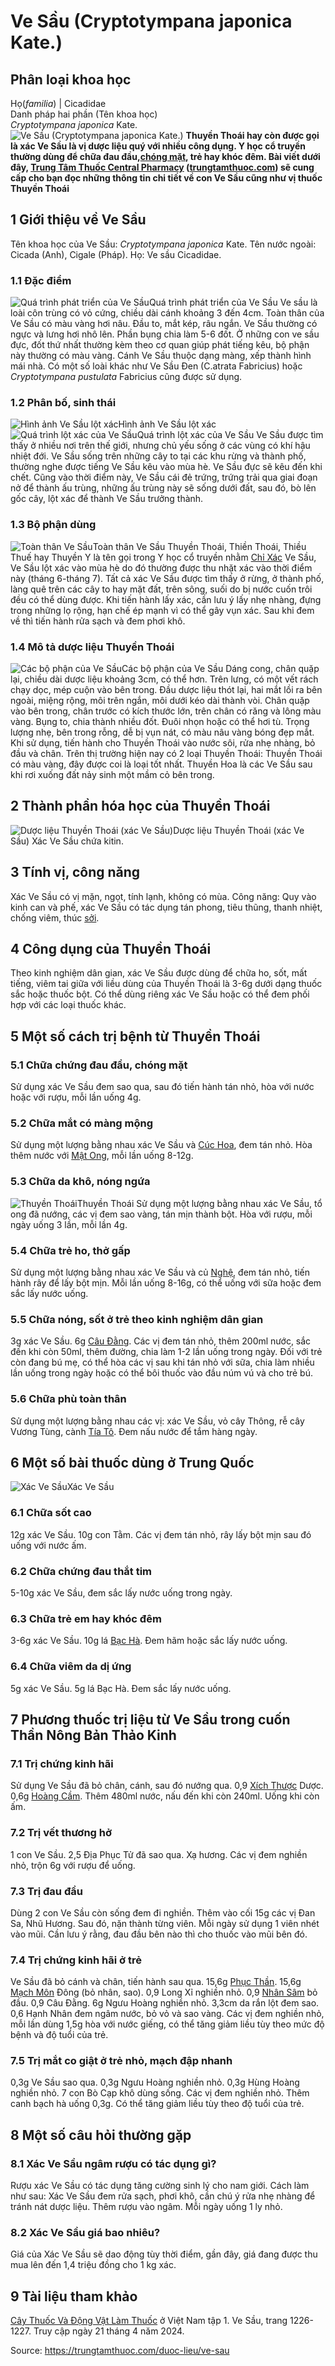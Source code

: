 # Ve Sầu (Cryptotympana japonica Kate.)

Phân loại khoa học  
---  
Họ(_familia_) | Cicadidae  
Danh pháp hai phần (Tên khoa học)  
_Cryptotympana japonica_ Kate.  
![Ve Sầu \(Cryptotympana japonica Kate.\)](https://trungtamthuoc.com/images/others/ve-sau-3784.jpg)
**Thuyền Thoái hay còn được gọi là xác Ve Sầu là vị dược liệu quý với nhiều công dụng. Y học cổ truyền thường dùng để chữa đau đầu,[chóng mặt](https://trungtamthuoc.com/bai-viet/chong-mat "chóng mặt"), trẻ hay khóc đêm. Bài viết dưới đây, [Trung Tâm Thuốc Central Pharmacy](https://trungtamthuoc.com/ "Trung Tâm Thuốc Central Pharmacy") ([trungtamthuoc.com](https://trungtamthuoc.com/ "trungtamthuoc.com")) sẽ cung cấp cho bạn đọc những thông tin chi tiết về con Ve Sầu cũng như vị thuốc Thuyền Thoái**
##  1 Giới thiệu về Ve Sầu
Tên khoa học của Ve Sầu: _Cryptotympana japonica_ Kate.
Tên nước ngoài: Cicada (Anh), Cigale (Pháp).
Họ: Ve sầu Cicadidae.
### 1.1 Đặc điểm
![Quá trình phát triển của Ve Sầu](https://trungtamthuoc.com/images/item/ve-sau-0.jpg)Quá trình phát triển của Ve Sầu
Ve sầu là loài côn trùng có vỏ cứng, chiều dài cánh khoảng 3 đến 4cm. Toàn thân của Ve Sầu có màu vàng hơi nâu.
Đầu to, mắt kép, râu ngắn.
Ve Sầu thường có ngực và lưng hơi nhô lên.
Phần bụng chia làm 5-6 đốt. Ở những con ve sầu đực, đốt thứ nhất thường kèm theo cơ quan giúp phát tiếng kêu, bộ phận này thường có màu vàng.
Cánh Ve Sầu thuộc dạng màng, xếp thành hình mái nhà.
Có một số loài khác như Ve Sầu Đen (C.atrata Fabricius) hoặc _Cryptotympana pustulata_ Fabricius cũng được sử dụng.
### 1.2 Phân bố, sinh thái
![Hình ảnh Ve Sầu lột xác](https://trungtamthuoc.com/images/item/ve-sau-1.jpg)Hình ảnh Ve Sầu lột xác![Quá trình lột xác của Ve Sầu](https://trungtamthuoc.com/images/item/ve-sau-3.jpg)Quá trình lột xác của Ve Sầu
Ve Sầu được tìm thấy ở nhiều nơi trên thế giới, nhưng chủ yếu sống ở các vùng có khí hậu nhiệt đới.
Ve Sầu sống trên những cây to tại các khu rừng và thành phố, thường nghe được tiếng Ve Sầu kêu vào mùa hè. Ve Sầu đực sẽ kêu đến khi chết. Cũng vào thời điểm này, Ve Sầu cái đẻ trứng, trứng trải qua giai đoạn nở để thành ấu trùng, những ấu trùng này sẽ sống dưới đất, sau đó, bò lên gốc cây, lột xác để thành Ve Sầu trưởng thành.
### 1.3 Bộ phận dùng
![Toàn thân Ve Sầu](https://trungtamthuoc.com/images/item/ve-sau-2.jpg)Toàn thân Ve Sầu
Thuyền Thoái, Thiền Thoái, Thiều Thuế hay Thuyền Y là tên gọi trong Y học cổ truyền nhằm [Chỉ Xác](https://trungtamthuoc.com/hoat-chat/chi-xac "Chỉ Xác") Ve Sầu, Ve Sầu lột xác vào mùa hè do đó thường được thu nhặt xác vào thời điểm này (tháng 6-tháng 7).
Tất cả xác Ve Sầu được tìm thấy ở rừng, ở thành phố, làng quê trên các cây to hay mặt đất, trên sông, suối do bị nước cuốn trôi đều có thể dùng được.
Khi tiến hành lấy xác, cần lưu ý lấy nhẹ nhàng, đựng trong những lọ rộng, hạn chế ép mạnh vì có thể gây vụn xác. Sau khi đem về thì tiến hành rửa sạch và đem phơi khô.
### 1.4 Mô tả dược liệu Thuyền Thoái
![Các bộ phận của Ve Sầu](https://trungtamthuoc.com/images/item/ve-sau-4.jpg)Các bộ phận của Ve Sầu
Dáng cong, chân quặp lại, chiều dài dược liệu khoảng 3cm, có thể hơn.
Trên lưng, có một vết rách chạy dọc, mép cuộn vào bên trong.
Đầu dược liệu thót lại, hai mắt lồi ra bên ngoài, miệng rộng, môi trên ngắn, môi dưới kéo dài thành vòi.
Chân quặp vào bên trong, chân trước có kích thước lớn, trên chân có răng và lông màu vàng.
Bụng to, chia thành nhiều đốt.
Đuôi nhọn hoặc có thể hơi tù.
Trọng lượng nhẹ, bên trong rỗng, dễ bị vụn nát, có màu nâu vàng bóng đẹp mắt.
Khi sử dụng, tiến hành cho Thuyền Thoái vào nước sôi, rửa nhẹ nhàng, bỏ đầu và chân.
Trên thị trường hiện nay có 2 loại Thuyền Thoái:
Thuyền Thoái có màu vàng, đây được coi là loại tốt nhất.
Thuyền Hoa là các Ve Sầu sau khi rơi xuống đất nảy sinh một mầm cỏ bên trong.
##  2 Thành phần hóa học của Thuyền Thoái
![Dược liệu Thuyền Thoái \(xác Ve Sầu\)](https://trungtamthuoc.com/images/item/ve-sau-5.jpg)Dược liệu Thuyền Thoái (xác Ve Sầu)
Xác Ve Sầu chứa kitin.
##  3 Tính vị, công năng
Xác Ve Sầu có vị mặn, ngọt, tính lạnh, không có mùa.
Công năng: Quy vào kinh can và phế, xác Ve Sầu có tác dụng tán phong, tiêu thũng, thanh nhiệt, chống viêm, thúc [sởi](https://trungtamthuoc.com/bai-viet/benh-soi "sởi").
##  4 Công dụng của Thuyền Thoái
Theo kinh nghiệm dân gian, xác Ve Sầu được dùng để chữa ho, sốt, mất tiếng, viêm tai giữa với liều dùng của Thuyền Thoái là 3-6g dưới dạng thuốc sắc hoặc thuốc bột.
Có thể dùng riêng xác Ve Sầu hoặc có thể đem phối hợp với các loại thuốc khác.
##  5 Một số cách trị bệnh từ Thuyền Thoái
### 5.1 Chữa chứng đau đầu, chóng mặt
Sử dụng xác Ve Sầu đem sao qua, sau đó tiến hành tán nhỏ, hòa với nước hoặc với rượu, mỗi lần uống 4g.
### 5.2 Chữa mắt có màng mộng
Sử dụng một lượng bằng nhau xác Ve Sầu và [Cúc Hoa](https://trungtamthuoc.com/hoat-chat/cuc-hoa "Cúc Hoa"), đem tán nhỏ.
Hòa thêm nước với [Mật Ong](https://trungtamthuoc.com/hoat-chat/mat-ong "Mật Ong"), mỗi lần uống 8-12g.
### 5.3 Chữa da khô, nóng ngứa
![Thuyền Thoái](https://trungtamthuoc.com/images/item/ve-sau-6.jpg)Thuyền Thoái
Sử dụng một lượng bằng nhau xác Ve Sầu, tổ ong đã nướng, các vị đem sao vàng, tán mịn thành bột.
Hòa với rượu, mỗi ngày uống 3 lần, mỗi lần 4g.
### 5.4 Chữa trẻ ho, thở gấp
Sử dụng một lượng bằng nhau xác Ve Sầu và củ [Nghệ](https://trungtamthuoc.com/hoat-chat/nghe "Nghệ"), đem tán nhỏ, tiến hành rây để lấy bột mịn.
Mỗi lần uống 8-16g, có thể uống với sữa hoặc đem sắc lấy nước uống.
### 5.5 Chữa nóng, sốt ở trẻ theo kinh nghiệm dân gian
3g xác Ve Sầu.
6g [Câu Đằng](https://trungtamthuoc.com/hoat-chat/cau-dang "Câu Đằng").
Các vị đem tán nhỏ, thêm 200ml nước, sắc đến khi còn 50ml, thêm đường, chia làm 1-2 lần uống trong ngày.
Đối với trẻ còn đang bú mẹ, có thể hòa các vị sau khi tán nhỏ với sữa, chia làm nhiều lần uống trong ngày hoặc có thể bôi thuốc vào đầu núm vú và cho trẻ bú.
### 5.6 Chữa phù toàn thân
Sử dụng một lượng bằng nhau các vị: xác Ve Sầu, vỏ cây Thông, rễ cây Vương Tùng, cành [Tía Tô](https://trungtamthuoc.com/hoat-chat/tia-to "Tía Tô"). Đem nấu nước để tắm hàng ngày.
##  6 Một số bài thuốc dùng ở Trung Quốc
![Xác Ve Sầu](https://trungtamthuoc.com/images/item/ve-sau-7.jpg)Xác Ve Sầu
### 6.1 Chữa sốt cao
12g xác Ve Sầu.
10g con Tằm.
Các vị đem tán nhỏ, rây lấy bột mịn sau đó uống với nước ấm.
### 6.2 Chữa chứng đau thắt tim
5-10g xác Ve Sầu, đem sắc lấy nước uống trong ngày.
### 6.3 Chữa trẻ em hay khóc đêm
3-6g xác Ve Sầu.
10g lá [Bạc Hà](https://trungtamthuoc.com/duoc-lieu/bac-ha "Bạc Hà").
Đem hãm hoặc sắc lấy nước uống.
### 6.4 Chữa viêm da dị ứng
5g xác Ve Sầu.
5g lá Bạc Hà.
Đem sắc lấy nước uống.
##  7 Phương thuốc trị liệu từ Ve Sầu trong cuốn Thần Nông Bản Thảo Kinh
### 7.1 Trị chứng kinh hãi
Sử dụng Ve Sầu đã bỏ chân, cánh, sau đó nướng qua.
0,9 [Xích Thược](https://trungtamthuoc.com/hoat-chat/xich-thuoc "Xích Thược") Dược.
0,6g [Hoàng Cầm](https://trungtamthuoc.com/duoc-lieu/hoang-cam "Hoàng Cầm").
Thêm 480ml nước, nấu đến khi còn 240ml.
Uống khi còn ấm.
### 7.2 Trị vết thương hở
1 con Ve Sầu.
2,5 Địa Phục Tử đã sao qua.
Xạ hương.
Các vị đem nghiền nhỏ, trộn 6g với rượu để uống.
### 7.3 Trị đau đầu
Dùng 2 con Ve Sầu còn sống đem đi nghiền.
Thêm vào cối 15g các vị Đan Sa, Nhũ Hương.
Sau đó, nặn thành từng viên.
Mỗi ngày sử dụng 1 viên nhét vào mũi. Cần lưu ý rằng, đau đầu bên nào thì cho thuốc vào mũi bên đó.
### 7.4 Trị chứng kinh hãi ở trẻ
Ve Sầu đã bỏ cánh và chân, tiến hành sau qua.
15,6g [Phục Thần](https://trungtamthuoc.com/hoat-chat/phuc-than "Phục Thần").
15,6g [Mạch Môn](https://trungtamthuoc.com/duoc-lieu/mach-mon "Mạch Môn") Đông (bỏ nhân, sao).
0,9 Long Xỉ nghiền nhỏ.
0,9 [Nhân Sâm](https://trungtamthuoc.com/duoc-lieu/nhan-sam "Nhân Sâm") bỏ đầu.
0,9 Câu Đằng.
6g Ngưu Hoàng nghiền nhỏ.
3,3cm da rắn lột đem sao.
0,6 Hạnh Nhân đem ngâm nước, bỏ vỏ và sao vàng.
Các vị đem nghiền nhỏ, mỗi lần dùng 1,5g hòa với nước giếng, có thể tăng giảm liều tùy theo mức độ bệnh và độ tuổi của trẻ.
### 7.5 Trị mắt co giật ở trẻ nhỏ, mạch đập nhanh
0,3g Ve Sầu sao qua.
0,3g Ngưu Hoàng nghiền nhỏ.
0,3g Hùng Hoàng nghiền nhỏ.
7 con Bò Cạp khô dùng sống.
Các vị đem nghiền nhỏ.
Thêm canh bạch hà uống 0,3g. Có thể tăng giảm liều tùy theo độ tuổi của trẻ.
##  8 Một số câu hỏi thường gặp
### 8.1 Xác Ve Sầu ngâm rượu có tác dụng gì?
Rượu xác Ve Sầu có tác dụng tăng cường sinh lý cho nam giới. Cách làm như sau:
Xác Ve Sầu đem rửa sạch, phơi khô, cần chú ý rửa nhẹ nhàng để tránh nát dược liệu.
Thêm rượu vào ngâm.
Mỗi ngày uống 1 ly nhỏ.
### 8.2 Xác Ve Sầu giá bao nhiêu?
Giá của Xác Ve Sầu sẽ dao động tùy thời điểm, gần đây, giá đang được thu mua lên đến 1,4 triệu đồng cho 1 kg xác.
##  9 Tài liệu tham khảo
[Cây Thuốc Và Động Vật Làm Thuốc](https://trungtamthuoc.com/bai-viet/doc-online-va-tai-mien-phi-pdf-sach-cay-thuoc-va-dong-vat-lam-thuoc-o-viet-nam "Cây Thuốc Và Động Vật Làm Thuốc") ở Việt Nam tập 1. Ve Sầu, trang 1226-1227. Truy cập ngày 21 tháng 4 năm 2024.


Source: https://trungtamthuoc.com/duoc-lieu/ve-sau